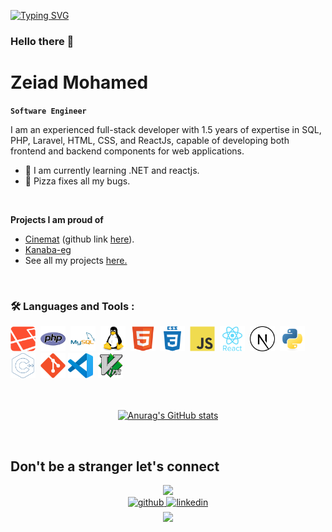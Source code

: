 [![Typing SVG](https://readme-typing-svg.demolab.com?font=Fira+Code&weight=600&size=21&pause=1000&color=FFFFFF&width=435&lines=%3CZeiad+Mohamed+%2F%3E)](https://git.io/typing-svg)

### Hello there 👋

# Zeiad Mohamed
**`Software Engineer`**

I am an experienced full-stack developer with 1.5 years of expertise in SQL, PHP, Laravel, HTML, CSS, and ReactJs, capable of developing both frontend and backend components for web applications.

- 🌱 I am currently learning .NET and reactjs.
- 🍕 Pizza fixes all my bugs.

<br>

**Projects I am proud of**
- [Cinemat](https://cinemat.zeiadmohamed.dev/) (github link [here](https://github.com/ziadabdo98/Cinemat)).
- [Kanaba-eg](https://www.kanaba-eg.com/)
- See all my projects [here.](https://github.com/ziadabdo98?tab=repositories)

<br>

### :hammer_and_wrench: Languages and Tools :
<div>
<img src="https://github.com/devicons/devicon/blob/master/icons/laravel/laravel-plain.svg"  width="40" height="40"/>&nbsp;
<img src="https://github.com/devicons/devicon/blob/master/icons/php/php-original.svg"  width="40" height="40"/>&nbsp;
<img src="https://github.com/devicons/devicon/blob/master/icons/mysql/mysql-original-wordmark.svg"  width="40" height="40"/>&nbsp;
<img src="https://github.com/devicons/devicon/blob/master/icons/linux/linux-original.svg"  width="40" height="40"/>&nbsp;
<img src="https://github.com/devicons/devicon/blob/master/icons/html5/html5-original.svg"  width="40" height="40"/>&nbsp;
<img src="https://github.com/devicons/devicon/blob/master/icons/css3/css3-plain-wordmark.svg"   width="40" height="40"/>&nbsp;
<img src="https://github.com/devicons/devicon/blob/master/icons/javascript/javascript-original.svg"  width="40" height="40"/>&nbsp;
<img src="https://github.com/devicons/devicon/blob/master/icons/react/react-original-wordmark.svg"  width="40" height="40"/>&nbsp;
<img src="https://github.com/devicons/devicon/blob/master/icons/nextjs/nextjs-line.svg"  width="40" height="40"/>&nbsp;
<img src="https://github.com/devicons/devicon/blob/master/icons/python/python-original.svg"  width="40" height="40"/>&nbsp;
<img src="https://github.com/devicons/devicon/blob/master/icons/cplusplus/cplusplus-line.svg"  width="40" height="40"/>&nbsp;
<img src="https://github.com/devicons/devicon/blob/master/icons/git/git-original.svg" width="40" height="40"/>
<img src="https://github.com/devicons/devicon/blob/master/icons/vscode/vscode-original.svg"  width="40" height="40"/>&nbsp;
<img src="https://github.com/devicons/devicon/blob/master/icons/vim/vim-original.svg"  width="40" height="40"/>&nbsp;
</div>

<br>
<br>

<div align="center">

[![Anurag's GitHub stats](https://github-readme-stats.vercel.app/api?username=ziadabdo98&count_private=true&show_icons=true&hide=stars,prs&theme=dracula&hide_border=true&custom_title=Zeiad+Mohamed's+GitHub+Stats)](https://github.com/anuraghazra/github-readme-stats)

</div>

<br>

## Don't be a stranger let's connect
<div align="center">
  <img src="https://media3.giphy.com/media/v1.Y2lkPTc5MGI3NjExNWMwNWRjMzJhYmY3ODI0OWU2NDY2M2MwNWI5NTIzZTE1Mjc3Njc5ZSZlcD12MV9pbnRlcm5hbF9naWZzX2dpZklkJmN0PXM/lP8xu5t2DLGG045H8F/giphy.gif" width="100"/>
</div>

<div align="center">
<a href="https://github.com/ziadabdo98" target="_blank">
<img src=https://img.shields.io/badge/github-%2324292e.svg?&style=for-the-badge&logo=github&logoColor=white alt=github style="margin-bottom: 5px;" />
</a>
<a href="https://linkedin.com/in/ziad-sadek-mohamed" target="_blank">
<img src=https://img.shields.io/badge/linkedin-%231E77B5.svg?&style=for-the-badge&logo=linkedin&logoColor=white alt=linkedin style="margin-bottom: 5px;" />
</a>
</div>

<div align="center">
<img src="https://komarev.com/ghpvc/?username=ziadabdo98&color=800020" align="center" />
</div>